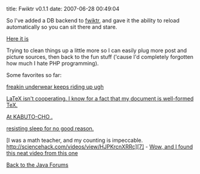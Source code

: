 title: Fwiktr v0.1.1
date: 2007-06-28 00:49:04 

So I've added a DB backend to [fwiktr][1], and gave it the ability to reload automatically so you can sit there and stare.

[Here it is][2]

Trying to clean things up a little more so I can easily plug more post and picture sources, then back to the fun stuff ('cause I'd completely forgotten how much I hate PHP programming).

Some favorites so far:

[freakin underwear keeps riding up ugh][3]

[LaTeX isn't cooperating. I know for a fact that my document is well-formed TeX.][4]

[At KABUTO-CHO .][5]

[resisting sleep for no good reason.][6]

[I was a math teacher, and my counting is impeccable. http://sciencehack.com/videos/view/HJPKrcnXRRc][7] - [Wow, and I found this neat video from this one][8]

[Back to the Java Forums][9]

   [1]: http://www.nonpolynomial.com/archives/2007/06/fwiktr_v01.php
   [2]: http://www.30helensagree.com/fwiktr/fwiktr_view.php
   [3]: http://30helensagree.com/fwiktr/fwiktr_view.php?art_refresh=0&art_index=28
   [4]: http://www.30helensagree.com/fwiktr/fwiktr_view.php?art_refresh=0&art_index=3399
   [5]: http://30helensagree.com/fwiktr/fwiktr_view.php?art_index=48
   [6]: http://30helensagree.com/fwiktr/fwiktr_view.php?art_index=60
   [7]: http://30helensagree.com/fwiktr/fwiktr_view.php?art_index=71
   [8]: http://sciencehack.com/videos/view/HJPKrcnXRRc
   [9]: http://30helensagree.com/fwiktr/fwiktr_view.php?art_index=74

